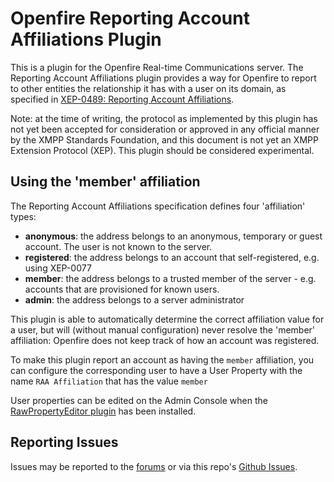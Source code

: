 # Openfire Reporting Account Affiliations Plugin

This is a plugin for the Openfire Real-time Communications server.     The Reporting Account Affiliations plugin provides a way for Openfire to report to other entities the relationship it has with a user
on its domain, as specified in [XEP-0489: Reporting Account Affiliations](https://xmpp.org/extensions/xep-0489.html).

Note: at the time of writing, the protocol as implemented by this plugin has not yet been accepted for consideration or approved 
in any official manner by the XMPP Standards Foundation, and this document is not yet an XMPP Extension Protocol (XEP). This plugin should
be considered experimental.

## Using the 'member' affiliation

The Reporting Account Affiliations specification defines four 'affiliation' types:

- **anonymous**: the address belongs to an anonymous, temporary or guest account. The user is not known to the server.
- **registered**: the address belongs to an account that self-registered, e.g. using XEP-0077
- **member**: the address belongs to a trusted member of the server - e.g. accounts that are provisioned for known users.
- **admin**: the address belongs to a server administrator

This plugin is able to automatically determine the correct affiliation value for a user, but will (without manual configuration)
never resolve the 'member' affiliation: Openfire does not keep track of how an account was registered.

To make this plugin report an account as having the `member` affiliation, you can configure the corresponding user to
have a User Property with the name <code>RAA Affiliation</code> that has the value <code>member</code>

User properties can be edited on the Admin Console when the [RawPropertyEditor plugin](https://www.igniterealtime.org/projects/openfire/plugin-archive.jsp?plugin=rawpropertyeditor)
has been installed.

## Reporting Issues

Issues may be reported to the [forums](https://discourse.igniterealtime.org) or via this repo's [Github Issues](https://github.com/igniterealtime/openfire-accountaff-plugin).

